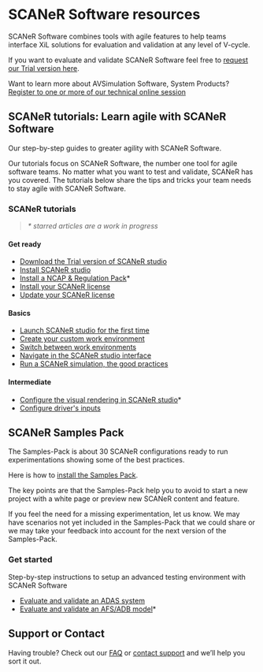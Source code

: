# SCANeR Software resources

SCANeR Software combines tools with agile features to help teams interface XiL solutions for evaluation and validation at any level of V-cycle.

If you want to evaluate and validate SCANeR Software feel free to [request our Trial version here](https://www.avsimulation.com/scaner-studio-trial/).

Want to learn more about AVSimulation Software, System Products? [Register to one or more of our technical online session](https://www.avsimulation.com/events/)

## SCANeR tutorials: Learn agile with SCANeR Software

Our step-by-step guides to greater agility with SCANeR Software.

Our tutorials focus on SCANeR Software, the number one tool for agile software teams. No matter what you want to test and validate, SCANeR has you covered. The tutorials below share the tips and tricks your team needs to stay agile with SCANeR Software.

### SCANeR tutorials

> *\* starred articles are a work in progress*

#### Get ready

* [Download the Trial version of SCANeR studio](./Pages/HT_Download_Trial_SCANeR/HT_Install_Trial_SCANeR.md)
* [Install SCANeR studio](./Pages/HT_Install_SCANeR_studio/HT_Install_SCANeR_studio.md)
* [Install a NCAP & Regulation Pack]()*
* [Install your SCANeR license](./Pages/HT_Install_SCANeR_license/Install_SCANeR_license.md)
* [Update your SCANeR license](./Pages/HT_Update_SCANeR_license/Update_SCANeR_license.md)

#### Basics

* [Launch SCANeR studio for the first time](./Pages/HT_FirstLaunch/HT_FirstLaunch.md)
* [Create your custom work environment](./Pages/HT_Create_custom_work_environment/HT_Create_A_New_Workspace.md)
* [Switch between work environments](./Pages/HT_Change_work_environment/HT_Change_work_environment.md)
* [Navigate in the SCANeR studio interface](./Pages/HT_Navigate/HT_Navigate.md)
* [Run a SCANeR simulation, the good practices](./Pages/HT_Run_a_simulation_good_practices/HT_Run_a_simulation_good_practices.md)

#### Intermediate

* [Configure the visual rendering in SCANeR studio](./Pages/HT_configure_visual/HT_configure_visual.md)*
* [Configure driver's inputs](./Pages/HT_Configure_driver_input/Configure_Driver_Input.md)

## SCANeR Samples Pack

The Samples-Pack is about 30 SCANeR configurations ready to run experimentations showing some of the best practices.

Here is how to [install the Samples Pack](./Pages/HT_InstallSamplesPack/HT_InstallSamplesPack.md).

The key points are that the Samples-Pack help you to avoid to start a new project with a white page or preview new SCANeR content and feature.

If you feel the need for a missing experimentation, let us know. We may have scenarios not yet included in the Samples-Pack that we could share or we may take your feedback into account for the next version of the Samples-Pack.

### Get started

Step-by-step instructions to setup an advanced testing environment with SCANeR Software

* [Evaluate and validate an ADAS system](./Pages/HT_ADAS/HT_ADAS_index.md)
* [Evaluate and validate an AFS/ADB model](./Pages/HT_Evaluate_and_validate_AFS/HT_Evaluate_and_validate_AFS.md)*

## Support or Contact

Having trouble? Check out our [FAQ](http://stockage.scanersimulation.com/Evaluation/2021/SCANeRstudio_Evaluation_FAQ.pdf) or [contact support](support-scaner@avsimulation.fr) and we’ll help you sort it out.

